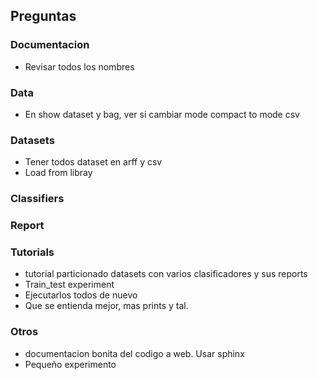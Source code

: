 
## Preguntas

### Documentacion
- Revisar todos los nombres

### Data
- En show dataset y bag, ver si cambiar mode compact to mode csv

### Datasets
- Tener todos dataset en arff y csv
- Load from libray

### Classifiers

### Report

### Tutorials
- tutorial particionado datasets con varios clasificadores y sus reports
- Train_test experiment
- Ejecutarlos todos de nuevo
- Que se entienda mejor, mas prints y tal.

### Otros
- documentacion bonita del codigo a web. Usar sphinx
- Pequeño experimento